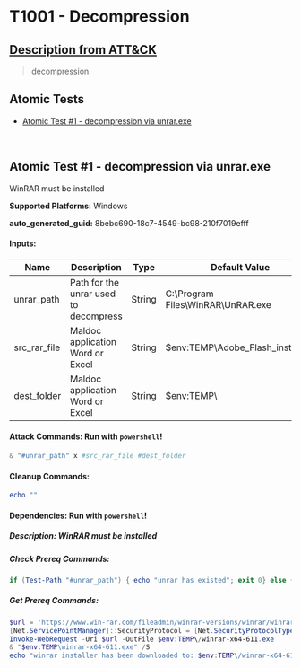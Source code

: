 # T1001 - Decompression
## [Description from ATT&CK](https://attack.mitre.org/techniques/T1204/002)
<blockquote>decompression.</blockquote>

## Atomic Tests

- [Atomic Test #1 - decompression via unrar.exe](#Atomic-Test-#1---decompression-via-unrar.exe)


<br/>

## Atomic Test #1 - decompression via unrar.exe
WinRAR must be installed

**Supported Platforms:** Windows


**auto_generated_guid:** 8bebc690-18c7-4549-bc98-210f7019efff





#### Inputs:
| Name | Description | Type | Default Value |
|------|-------------|------|---------------|
| unrar_path | Path for the unrar used to decompress | String | C:&#92;Program Files&#92;WinRAR&#92;UnRAR.exe|
| src_rar_file | Maldoc application Word or Excel | String | $env:TEMP&#92;Adobe_Flash_install.rar|
| dest_folder | Maldoc application Word or Excel | String | $env:TEMP&#92;|


#### Attack Commands: Run with `powershell`! 


```powershell
& "#unrar_path" x #src_rar_file #dest_folder
```

#### Cleanup Commands:
```powershell
echo ""
```



#### Dependencies:  Run with `powershell`!
##### Description: WinRAR must be installed
##### Check Prereq Commands:
```powershell
if (Test-Path "#unrar_path") { echo "unrar has existed"; exit 0} else { echo "unrar hasn't existed, please run get_prereq_command"; exit 1} 
```
##### Get Prereq Commands:
```powershell
$url = 'https://www.win-rar.com/fileadmin/winrar-versions/winrar/winrar-x64-611.exe'
[Net.ServicePointManager]::SecurityProtocol = [Net.SecurityProtocolType]::Tls12
Invoke-WebRequest -Uri $url -OutFile $env:TEMP\/winrar-x64-611.exe
& "$env:TEMP\winrar-x64-611.exe" /S
echo "winrar installer has been downloaded to: $env:TEMP\/winrar-x64-611.exe, and winrar has been installed to C:\Program Files\WinRAR\"
```

<br/>
